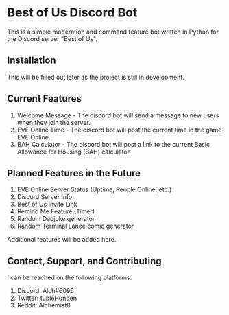 # Best of Us Discord Bot

This is a simple moderation and command feature bot written in Python for the Discord server "Best of Us".

## Installation

This will be filled out later as the project is still in development.

## Current Features
1. Welcome Message - The discord bot will send a message to new users when they join the server.
2. EVE Online Time - The discord bot will post the current time in the game EVE Online.
3. BAH Calculator - The discord bot will post a link to the current Basic Allowance for Housing (BAH) calculator.

## Planned Features in the Future

1. EVE Online Server Status (Uptime, People Online, etc.)
2. Discord Server Info
3. Best of Us Invite Link
4. Remind Me Feature (Timer)
5. Random Dadjoke generator
6. Random Terminal Lance comic generator

Additional features will be added here.

## Contact, Support, and Contributing

I can be reached on the following platforms:
1. Discord: Alch#6096
2. Twitter: tupleHunden
3. Reddit: Alchemist8